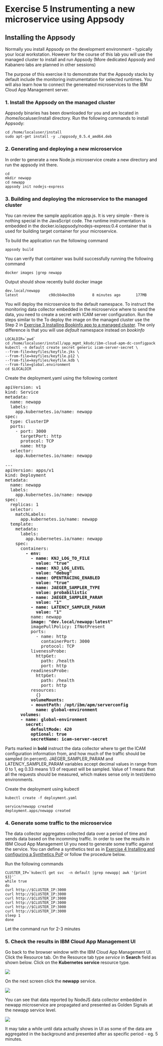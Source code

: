 # Exercise 5 Instrumenting a new microservice using Appsody

## Installing the Appsody 

Normally you install Appsody on the development environment - typically your local workstation. However for the course of this lab you will use the managed cluster to install and run Appsody (More dedicated Appsody and Kabanero labs are planned in other sessions)

The purpose of this exercise it to demonstrate that the Appsody stacks by default include the monitoring instrumentation for selected runtimes. You will also learn how to connect the genereated microservices to the IBM Cloud App Management server.

### 1. Install the Appsody on the managed cluster

Appsody binaries has been downloaded for you and are located in /home/localuser/install directory. Run the following commands to install Appsody:
```
cd /home/localuser/install
sudo apt-get install -y ./appsody_0.5.4_amd64.deb
```

### 2. Generating and deploying a new microservice

In order to generate a new Node.js microservice create a new directory and run the appsody init there.

```
cd
mkdir newapp
cd newapp
appsody init nodejs-express
```

### 3. Building and deploying the microservice to the managed cluster

You can review the sample application app.js. It is very simple - there is nothing special in the JavaScript code. The runtime instrumentation is embedded in the docker.io/appsody/nodejs-express:0.4 container that is used for building target container for your microservice. 

To build the application run the following command
```
appsody build
```
You can verify that container was build successfully running the following command
```
docker images |grep newapp
```

Output should show recently build docker image
```
dev.local/newapp                                                   latest              c98cbb4ee3bb        8 minutes ago       177MB
```

You will deploy the microservice to the default namespace. To instruct the monitoring data collector embedded in the microservice where to send the data, you need to create a secret with ICAM server configuration. Run the steps similar to the 
To deploy the image on the managed cluster use the Step 2 in [Exercise 3 Installing Bookinfo app to a managed cluster](../Exercise3/README.md). The only difference is that you will use *default* namespace instead on *bookinfo*

```
LOCALDIR=`pwd`
cd /home/localuser/install/app_mgmt_k8sdc/ibm-cloud-apm-dc-configpack
kubectl -n default create secret generic icam-server-secret \
--from-file=keyfiles/keyfile.jks \
--from-file=keyfiles/keyfile.p12 \
--from-file=keyfiles/keyfile.kdb \
--from-file=global.environment
cd $LOCALDIR
```

Create the deployment.yaml using the following content

<pre>
apiVersion: v1
kind: Service
metadata:
  name: newapp
  labels:
    app.kubernetes.io/name: newapp
spec:
  type: ClusterIP
  ports:
    - port: 3000
      targetPort: http
      protocol: TCP
      name: http
  selector:
    app.kubernetes.io/name: newapp

---
apiVersion: apps/v1
kind: Deployment
metadata:
  name: newapp
  labels:
    app.kubernetes.io/name: newapp
spec:
  replicas: 1
  selector:
    matchLabels:
      app.kubernetes.io/name: newapp
  template:
    metadata:
      labels:
        app.kubernetes.io/name: newapp
    spec:
      containers:
        <b>- env:
          - name: KNJ_LOG_TO_FILE
            value: "true"
          - name: KNJ_LOG_LEVEL
            value: "debug"        
          - name: OPENTRACING_ENABLED
            value: "true"
          - name: JAEGER_SAMPLER_TYPE
            value: probabilistic
          - name: JAEGER_SAMPLER_PARAM
            value: "1"
          - name: LATENCY_SAMPLER_PARAM
            value: "1"</b>
          name: newapp
          <b>image: "dev.local/newapp:latest"</b>
          imagePullPolicy: IfNotPresent
          ports:
            - name: http
              containerPort: 3000
              protocol: TCP
          livenessProbe:
            httpGet:
              path: /health
              port: http
          readinessProbe:
            httpGet:
              path: /health
              port: http
          resources:
            {}
          <b>volumeMounts:
          - mountPath: /opt/ibm/apm/serverconfig
            name: global-environment
      volumes:
      - name: global-environment
        secret:
          defaultMode: 420
          optional: true
          secretName: icam-server-secret</b>
</pre>

Parts marked in **bold** instruct the data collector where to get the ICAM configuration information from, and how much of the traffic should be sampled (in percent). JAEGER_SAMPLER_PARAM and LATENCY_SAMPLER_PARAM variables accept decimal values in range from 0 to 1, eg 0.33 means 1/3 of request will be sampled. Value of 1 means that all the requests should be measured, which makes sense only in test/demo environments.

Create the deployment using kubectl
```
kubectl create -f deployment.yaml 

service/newapp created
deployment.apps/newapp created
```

### 4. Generate some traffic to the microservice

The data collector aggregates collected data over a period of time and sends data based on the incomming traffic. In order to see the results in IBM Cloud App Management UI you need to generate some traffic against the service. You can define a synthetics test as in [Exercise 4 Installing and configuring a Synthetics PoP](../Exercise4/README.md) or follow the procedure below.

Run the following commands
```
CLUSTER_IP=`kubectl get svc  -n default |grep newapp| awk '{print $3}'`
while true
do
curl http://$CLUSTER_IP:3000
curl http://$CLUSTER_IP:3000
curl http://$CLUSTER_IP:3000
curl http://$CLUSTER_IP:3000
curl http://$CLUSTER_IP:3000
curl http://$CLUSTER_IP:3000
sleep 1
done
```

Let the command run for 2-3 minutes

### 5. Check the results in IBM Cloud App Management UI

Go back to the browser window with the IBM Cloud App Management UI. Click the Resource tab. On the Resource tab type *service* in **Search** field as shown below. Click on the **Kubernetes service** resource type.

![](images/2020-01-16-19-22-27.png)

On the next screen click the **newapp** service.

![](images/2020-01-16-19-24-20.png)

You can see that data reported by NodeJS data collector embedded in newapp microservice are propagated and presented as Golden Signals at the newapp service level.

![](images/2020-01-16-19-27-19.png)

It may take a while until data actually shows in UI as some of the data are aggregated in the background and presented after as specific period - eg. 5 minutes.

